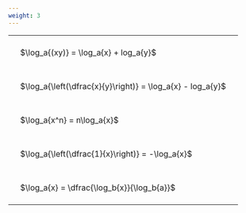 ```yaml
---
weight: 3
---
```


<style type="text/css">
#T_96b51 th.col_heading {
  text-align: left;
  font-size: 1em;
}
#T_96b51 td {
  text-align: left;
  font-size: 1em;
  padding: 1.5em;
}
</style>
<table id="T_96b51">
  <thead>
  </thead>
  <tbody>
    <tr>
      <td id="T_96b51_row0_col0" class="data row0 col0" >$\log_a{(xy)} = \log_a{x} + log_a{y}$</td>
    </tr>
    <tr>
      <td id="T_96b51_row1_col0" class="data row1 col0" >$\log_a{\left(\dfrac{x}{y}\right)} = \log_a{x} - log_a{y}$</td>
    </tr>
    <tr>
      <td id="T_96b51_row2_col0" class="data row2 col0" >$\log_a{x^n} = n\log_a{x}$</td>
    </tr>
    <tr>
      <td id="T_96b51_row3_col0" class="data row3 col0" >$\log_a{\left(\dfrac{1}{x}\right)} = -\log_a{x}$</td>
    </tr>
    <tr>
      <td id="T_96b51_row4_col0" class="data row4 col0" >$\log_a{x} = \dfrac{\log_b{x}}{\log_b{a}}$</td>
    </tr>
  </tbody>
</table>
